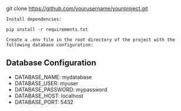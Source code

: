 git clone https://github.com/yourusername/yourproject.git

    Install dependencies:

    pip install -r requirements.txt

    Create a .env file in the root directory of the project with the following database configuration:


## Database Configuration

- DATABASE_NAME: mydatabase
- DATABASE_USER: myuser
- DATABASE_PASSWORD: mypassword
- DATABASE_HOST: localhost
- DATABASE_PORT: 5432
